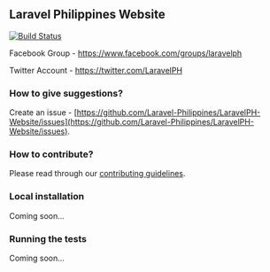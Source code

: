 ## Laravel Philippines Website

[![Build Status](https://travis-ci.org/Laravel-Philippines/LaravelPH-Website.svg?branch=master)](https://travis-ci.org/Laravel-Philippines/LaravelPH-Website)

Facebook Group - https://www.facebook.com/groups/laravelph

Twitter Account - https://twitter.com/LaravelPH

### How to give suggestions?
Create an issue - [https://github.com/Laravel-Philippines/LaravelPH-Website/issues](https://github.com/Laravel-Philippines/LaravelPH-Website/issues).

### How to contribute?
Please read through our [contributing guidelines](https://github.com/Laravel-Philippines/LaravelPH-Website/blob/master/CONTRIBUTING.md).

### Local installation
Coming soon...

### Running the tests
Coming soon...